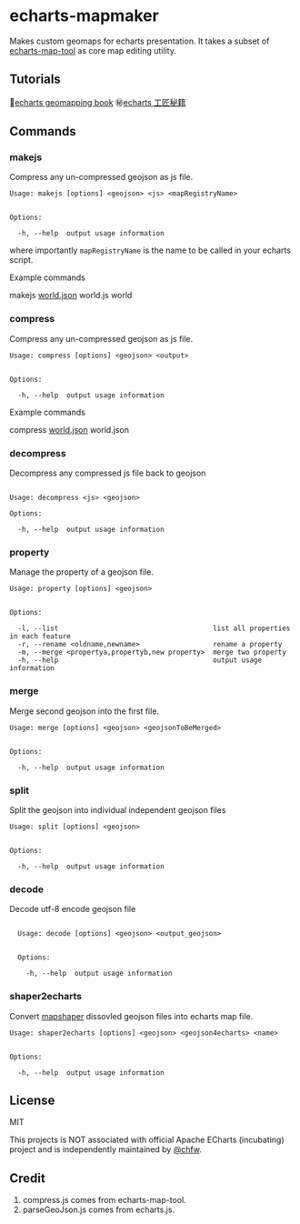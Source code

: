 # echarts-mapmaker

Makes custom geomaps for echarts presentation. It takes a subset of [echarts-map-tool](https://github.com/ecomfe/echarts-map-tool) as core map editing utility.

## Tutorials

:book:[echarts geomapping book](https://echarts-maps.github.io/echarts-geomapping-book-en/)
:secret:[echarts 工匠秘籍](https://echarts-maps.github.io/echarts-geomapping-book-zh/)

## Commands

### makejs

Compress any un-compressed geojson as js file.

```
Usage: makejs [options] <geojson> <js> <mapRegistryName>


Options:

  -h, --help  output usage information
```

where importantly `mapRegistryName` is the name to be called in your echarts script.

Example commands

makejs [world.json](https://github.com/ecomfe/echarts/blob/master/map/json/world.json) world.js world

### compress

Compress any un-compressed geojson as js file.

```
Usage: compress [options] <geojson> <output>


Options:

  -h, --help  output usage information
```

Example commands

compress [world.json](https://github.com/ecomfe/echarts/blob/master/map/json/world.json) world.json

### decompress

Decompress any compressed js file back to geojson

```

Usage: decompress <js> <geojson>

Options:

  -h, --help  output usage information
```


### property

Manage the property of a geojson file.

```
Usage: property [options] <geojson>


Options:

  -l, --list                                      list all properties in each feature
  -r, --rename <oldname,newname>                  rename a property
  -m, --merge <propertya,propertyb,new property>  merge two property
  -h, --help                                      output usage information
```

### merge

Merge second geojson into the first file.

```
Usage: merge [options] <geojson> <geojsonToBeMerged>


Options:

  -h, --help  output usage information
```

### split

Split the geojson into individual independent geojson files

```
Usage: split [options] <geojson>


Options:

  -h, --help  output usage information
```

### decode

Decode utf-8 encode geojson file

```

  Usage: decode [options] <geojson> <output_geojson>


  Options:

    -h, --help  output usage information
```

### shaper2echarts

Convert [mapshaper](https://github.com/mbloch/mapshaper) dissovled geojson files into echarts map file.

```
Usage: shaper2echarts [options] <geojson> <geojson4echarts> <name>


Options:

  -h, --help  output usage information
```

## License

MIT

This projects is NOT associated with official Apache ECharts (incubating) project and is independently maintained by [@chfw](https://github.com/chfw).

## Credit

1. compress.js comes from echarts-map-tool.
1. parseGeoJson.js comes from echarts.js.
